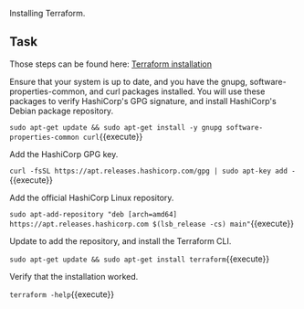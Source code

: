 Installing Terraform.

## Task

Those steps can be found here: [Terraform installation](https://learn.hashicorp.com/tutorials/terraform/install-cli)

Ensure that your system is up to date, and you have the gnupg, software-properties-common, and curl packages installed. You will use these packages to verify HashiCorp's GPG signature, and install HashiCorp's Debian package repository.

`sudo apt-get update && sudo apt-get install -y gnupg software-properties-common curl`{{execute}}

Add the HashiCorp GPG key.

`curl -fsSL https://apt.releases.hashicorp.com/gpg | sudo apt-key add -`{{execute}}

Add the official HashiCorp Linux repository.

`sudo apt-add-repository "deb [arch=amd64] https://apt.releases.hashicorp.com $(lsb_release -cs) main"`{{execute}}

Update to add the repository, and install the Terraform CLI.

`sudo apt-get update && sudo apt-get install terraform`{{execute}}

Verify that the installation worked.

`terraform -help`{{execute}}
